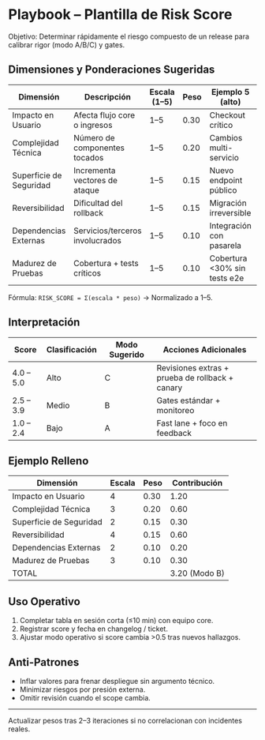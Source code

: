 # Playbook – Plantilla de Risk Score

Objetivo: Determinar rápidamente el riesgo compuesto de un release para calibrar rigor (modo A/B/C) y gates.

## Dimensiones y Ponderaciones Sugeridas
| Dimensión | Descripción | Escala (1–5) | Peso | Ejemplo 5 (alto) | Ejemplo 1 (bajo) |
|-----------|------------|--------------|------|------------------|------------------|
| Impacto en Usuario | Afecta flujo core o ingresos | 1–5 | 0.30 | Checkout crítico | Página secundaria |
| Complejidad Técnica | Número de componentes tocados | 1–5 | 0.20 | Cambios multi-servicio | Cambio aislado |
| Superficie de Seguridad | Incrementa vectores de ataque | 1–5 | 0.15 | Nuevo endpoint público | Cambio interno |
| Reversibilidad | Dificultad del rollback | 1–5 | 0.15 | Migración irreversible | Feature flag simple |
| Dependencias Externas | Servicios/terceros involucrados | 1–5 | 0.10 | Integración con pasarela | Sin dependencias |
| Madurez de Pruebas | Cobertura + tests críticos | 1–5 | 0.10 | Cobertura <30% sin tests e2e | Cobertura >80% |

Fórmula: `RISK_SCORE = Σ(escala * peso)` → Normalizado a 1–5.

## Interpretación
| Score | Clasificación | Modo Sugerido | Acciones Adicionales |
|-------|---------------|---------------|----------------------|
| 4.0 – 5.0 | Alto | C | Revisiones extras + prueba de rollback + canary |
| 2.5 – 3.9 | Medio | B | Gates estándar + monitoreo |
| 1.0 – 2.4 | Bajo | A | Fast lane + foco en feedback |

## Ejemplo Relleno
| Dimensión | Escala | Peso | Contribución |
|-----------|--------|------|--------------|
| Impacto en Usuario | 4 | 0.30 | 1.20 |
| Complejidad Técnica | 3 | 0.20 | 0.60 |
| Superficie de Seguridad | 2 | 0.15 | 0.30 |
| Reversibilidad | 4 | 0.15 | 0.60 |
| Dependencias Externas | 2 | 0.10 | 0.20 |
| Madurez de Pruebas | 3 | 0.10 | 0.30 |
| TOTAL |  |  | 3.20 (Modo B) |

## Uso Operativo
1. Completar tabla en sesión corta (≤10 min) con equipo core.
2. Registrar score y fecha en changelog / ticket.
3. Ajustar modo operativo si score cambia >0.5 tras nuevos hallazgos.

## Anti-Patrones
- Inflar valores para frenar despliegue sin argumento técnico.
- Minimizar riesgos por presión externa.
- Omitir revisión cuando el scope cambia.

---
Actualizar pesos tras 2–3 iteraciones si no correlacionan con incidentes reales.
